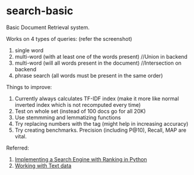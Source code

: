 # search-basic

Basic Document Retrieval system.

Works on 4 types of queries: (refer the screenshot)
1) single word
2) multi-word (with at least one of the words present) //Union in backend
3) multi-word (will all words present in the document) //Intersection on backend
4) phrase search (all words must be present in the same order)

Things to improve:
1) Currently always calculates TF-IDF index (make it more like normal inverted index which is not recomputed every time)
2) Test on whole set (instead of 100 docs go for all 20K)
3) Use stemmming and lemmatizing functions
4) Try replacing numbers with the tag <NUMBER> (might help in increasing accuracy)
5) Try creating benchmarks. Precision (including P@10), Recall, MAP are vital.

Referred:
1) [Implementing a Search Engine with Ranking in Python](http://aakashjapi.com/fuckin-search-engines-how-do-they-work/)
2) [Working with Text data](http://scikit-learn.org/stable/tutorial/text_analytics/working_with_text_data.html)

